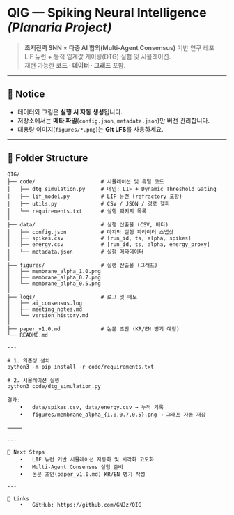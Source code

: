 # QIG — Spiking Neural Intelligence *(Planaria Project)*

> **초저전력 SNN × 다중 AI 합의(Multi-Agent Consensus)** 기반 연구 레포  
> LIF 뉴런 + 동적 임계값 게이팅(DTG) 실험 및 시뮬레이션.  
> 재현 가능한 **코드 · 데이터 · 그래프** 포함.

---       

## 📌 Notice

- 데이터와 그림은 **실행 시 자동 생성**됩니다.
- 저장소에서는 **메타 파일**(`config.json`, `metadata.json`)만 버전 관리합니다.
- 대용량 이미지(`figures/*.png`)는 **Git LFS**를 사용하세요.

---        

## 📂 Folder Structure

```plaintext
QIG/
├── code/                     # 시뮬레이션 및 유틸 코드
│   ├── dtg_simulation.py     # 메인: LIF + Dynamic Threshold Gating
│   ├── lif_model.py          # LIF 뉴런 (refractory 포함)
│   ├── utils.py              # CSV / JSON / 경로 헬퍼
│   └── requirements.txt      # 실행 패키지 목록
│
├── data/                     # 실행 산출물 (CSV, 메타)
│   ├── config.json           # 마지막 실행 파라미터 스냅샷
│   ├── spikes.csv            # [run_id, ts, alpha, spikes]
│   ├── energy.csv            # [run_id, ts, alpha, energy_proxy]
│   └── metadata.json         # 실험 메타데이터
│
├── figures/                  # 실행 산출물 (그래프)
│   ├── membrane_alpha_1.0.png
│   ├── membrane_alpha_0.7.png
│   └── membrane_alpha_0.5.png
│
├── logs/                     # 로그 및 메모
│   ├── ai_consensus.log
│   ├── meeting_notes.md
│   └── version_history.md
│
├── paper_v1.0.md             # 논문 초안 (KR/EN 병기 예정)
└── README.md

---      

# 1. 의존성 설치
python3 -m pip install -r code/requirements.txt

# 2. 시뮬레이션 실행
python3 code/dtg_simulation.py

결과:
	•	data/spikes.csv, data/energy.csv → 누적 기록
	•	figures/membrane_alpha_{1.0,0.7,0.5}.png → 그래프 자동 저장

⸻

---      

📌 Next Steps
	•	LIF 뉴런 기반 시뮬레이션 자동화 및 시각화 고도화
	•	Multi-Agent Consensus 실험 준비
	•	논문 초안(paper_v1.0.md) KR/EN 병기 작성

---       

🔗 Links
	•	GitHub: https://github.com/GNJz/QIG


